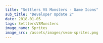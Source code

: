 ```yaml
---
title: "Settlers VS Monsters - Game Icons"
sub_title: "Developer Update 2"
date: 2018-01-05
tags: SettlersVSMonsters
image_name: Sprites
image_src: /assets/images/svsm-sprites.png
---
```


